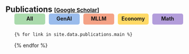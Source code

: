 <script>
  let activeBlock = null;

  function showPublications(type) {
    const allItems = document.querySelectorAll('.pub-item');
    allItems.forEach(item => {
      const itemTypes = item.getAttribute('data-type').split(',');
      if (type === 'all' || itemTypes.includes(type)) {
        item.style.display = 'block';
      } else {
        item.style.display = 'none';
      }
    });
  }

  function handleMouseEnter(block) {
    if (activeBlock) {
      activeBlock.classList.remove('active');
    }
    activeBlock = block;
    activeBlock.classList.add('active');
    showPublications(block.getAttribute('data-type'));
  }

  window.onload = function () {
    showPublications('all');
  };
</script>

<style>
  .pub-type-filter {
    display: flex;
    justify-content: flex-start;
    margin-bottom: 20px;
    flex-wrap: wrap;
  }

  .pub-type {
    width: 80px;
    height: 26px;
    line-height: 24px;
    background-color: #f1f1f1;
    border-radius: 5px;
    cursor: pointer;
    text-align: center;
    font-weight: bold;
    transition: background-color 0.3s ease;
    margin-right: 10px;
    border: 2px solid transparent;
  }

  .pub-type[data-type="all"] {
    background-color: #aadaac;
  }

  .pub-type[data-type="mllm"] {
    background-color: #f4a286;
  }

  .pub-type[data-type="genai"] {
    background-color: #9abcec;
  }

  .pub-type[data-type="economy"] {
    background-color: #ffd966;
  }

  .pub-type[data-type="math"] {
    background-color: #b39ddb;
  }

  .pub-type:hover {
    opacity: 0.8;
  }

  .active {
    border-color: inherit;
  }

  .pub-type[data-type="all"]:hover,
  .active[data-type="all"] {
    background-color: #4dae50;
    color: #e0e0e0;
  }

  .pub-type[data-type="mllm"]:hover,
  .active[data-type="mllm"] {
    background-color: #e64a19;
    color: white;
  }

  .pub-type[data-type="genai"]:hover,
  .active[data-type="genai"] {
    background-color: #1e88e5;
    color: white;
  }

  .pub-type[data-type="economy"]:hover,
  .active[data-type="economy"] {
    background-color: #f1c232;
    color: black;
  }

  .pub-type[data-type="math"]:hover,
  .active[data-type="math"] {
    background-color: #7e57c2;
    color: white;
  }

  .pub-item {
    display: none;
  }
</style>

<br>
<h2 id="publications" style="margin: 2px 0px -15px;">Publications <temp style="font-size:15px;">[</temp><a href="https://scholar.google.com/citations?hl=en&user=uToGtIwAAAAJ" target="_blank" style="font-size:15px;">Google Scholar</a><temp style="font-size:15px;">]</temp></h2>

<div class="publications">
  <ol class="bibliography">
    <div class="pub-type-filter">
      <div class="pub-type" data-type="all" onmouseover="handleMouseEnter(this)">All</div>
      <div class="pub-type" data-type="genai" onmouseover="handleMouseEnter(this)">GenAI</div>
      <div class="pub-type" data-type="mllm" onmouseover="handleMouseEnter(this)">MLLM</div>
      <div class="pub-type" data-type="economy" onmouseover="handleMouseEnter(this)">Economy</div>
      <div class="pub-type" data-type="math" onmouseover="handleMouseEnter(this)">Math</div>
    </div>

    {% for link in site.data.publications.main %}
  <li class="pub-item" data-type="{{ link.type }}">
      <div class="pub-row">
        <div class="col-sm-3 abbr" style="position: relative;padding-right: 15px;padding-left: 15px;">
          {% if link.image %}
          <img src="{{ link.image }}" playsinline="" class="teaser img-fluid z-depth-1" style="width=100;height=40%">
          {% endif %}
          {% if link.video %}
          <video poster="" id="teaser" autoplay muted loop class="teaser img-fluid z-depth-1">
            <source src="{{ link.video }}" type="video/mp4">
          </video>
          {% endif %}
          {% if link.conference_short %}
          <abbr class="badge">{{ link.conference_short }}</abbr>
          {% endif %}
          {% if link.is_preprint %}
          <abbrp class="badge">Preprint</abbrp>
          {% endif %}
        </div>
        <div class="col-sm-9" style="position: relative;padding-right: 15px;padding-left: 20px;">
          <div class="title"><a href="{{ link.pdf }}">{{ link.title }}</a></div>
          <div class="author">{{ link.authors }}</div>
          <div class="periodical"><em>{{ link.conference }}</em></div>
          <div class="links">
            {% if link.page %}
            <a href="{{ link.page }}" target="_blank" class="btn btn-sm z-depth-0" style="font-size:12px;">Project Page</a>
            {% endif %}
            {% if link.pdf %}
            <a href="{{ link.pdf }}" target="_blank" class="btn btn-sm z-depth-0" style="font-size:12px;">PDF</a>
            {% endif %}
            {% if link.code %}
            <a href="{{ link.code }}" target="_blank" class="btn btn-sm z-depth-0" style="font-size:12px;">Code</a>
            {% endif %}
            {% if link.bibtex %}
            <a href="{{ link.cbibtex }}" target="_blank" class="btn btn-sm z-depth-0" style="font-size:12px;">BibTex</a>
            {% endif %}
            {% if link.notes %}
            <strong> &nbsp; <i style="color:#e74d3c">{{ link.notes }}</i></strong>
            {% endif %}
            {% if link.others %}
            {{ link.others }}
            {% endif %}
          </div>
        </div>
      </div>
      <br>
  </li>
    {% endfor %}
</ol>
</div>
